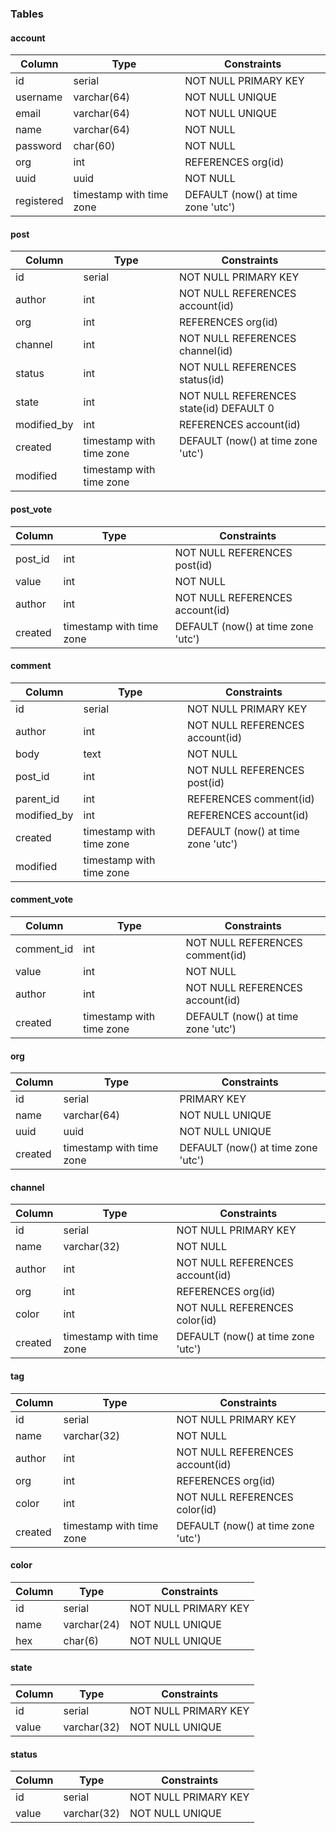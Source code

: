 ### Tables

#### account

| Column     | Type                     | Constraints                        |
| ---------- | ------------------------ | ---------------------------------- |
| id         | serial                   | NOT NULL  PRIMARY KEY              |
| username   | varchar(64)              | NOT NULL UNIQUE                    |
| email      | varchar(64)              | NOT NULL UNIQUE                    |
| name       | varchar(64)              | NOT NULL                           |
| password   | char(60)                 | NOT NULL                           |
| org        | int                      | REFERENCES org(id)                 |
| uuid       | uuid                     | NOT NULL                           |
| registered | timestamp with time zone | DEFAULT (now() at time zone 'utc') |

#### post

| Column      | Type                     | Constraints                             |
| ----------- | ------------------------ | --------------------------------------- |
| id          | serial                   | NOT NULL PRIMARY KEY                    |
| author      | int                      | NOT NULL REFERENCES account(id)         |
| org         | int                      | REFERENCES org(id)                      |
| channel     | int                      | NOT NULL REFERENCES channel(id)         |
| status      | int                      | NOT NULL REFERENCES status(id)          |
| state       | int                      | NOT NULL REFERENCES state(id) DEFAULT 0 |
| modified_by | int                      | REFERENCES account(id)                  |
| created     | timestamp with time zone | DEFAULT (now() at time zone 'utc')      |
| modified    | timestamp with time zone |                                         |

#### post_vote

| Column  | Type                     | Constraints                        |
| ------- | ------------------------ | ---------------------------------- |
| post_id | int                      | NOT NULL REFERENCES post(id)       |
| value   | int                      | NOT NULL                           |
| author  | int                      | NOT NULL REFERENCES account(id)    |
| created | timestamp with time zone | DEFAULT (now() at time zone 'utc') |

#### comment

| Column      | Type                     | Constraints                        |
| ----------- | ------------------------ | ---------------------------------- |
| id          | serial                   | NOT NULL PRIMARY KEY               |
| author      | int                      | NOT NULL REFERENCES account(id)    |
| body        | text                     | NOT NULL                           |
| post_id     | int                      | NOT NULL REFERENCES post(id)       |
| parent_id   | int                      | REFERENCES comment(id)             |
| modified_by | int                      | REFERENCES account(id)             |
| created     | timestamp with time zone | DEFAULT (now() at time zone 'utc') |
| modified    | timestamp with time zone |                                    |

#### comment_vote

| Column     | Type                     | Constraints                        |
| ---------- | ------------------------ | ---------------------------------- |
| comment_id | int                      | NOT NULL REFERENCES comment(id)    |
| value      | int                      | NOT NULL                           |
| author     | int                      | NOT NULL REFERENCES account(id)    |
| created    | timestamp with time zone | DEFAULT (now() at time zone 'utc') |

#### org

| Column  | Type                     | Constraints                        |
| ------- | ------------------------ | ---------------------------------- |
| id      | serial                   | PRIMARY KEY                        |
| name    | varchar(64)              | NOT NULL UNIQUE                    |
| uuid    | uuid                     | NOT NULL UNIQUE                    |
| created | timestamp with time zone | DEFAULT (now() at time zone 'utc') |

#### channel

| Column  | Type                     | Constraints                        |
| ------- | ------------------------ | ---------------------------------- |
| id      | serial                   | NOT NULL PRIMARY KEY               |
| name    | varchar(32)              | NOT NULL                           |
| author  | int                      | NOT NULL REFERENCES account(id)    |
| org     | int                      | REFERENCES org(id)                 |
| color   | int                      | NOT NULL REFERENCES color(id)      |
| created | timestamp with time zone | DEFAULT (now() at time zone 'utc') |

#### tag

| Column  | Type                     | Constraints                        |
| ------- | ------------------------ | ---------------------------------- |
| id      | serial                   | NOT NULL PRIMARY KEY               |
| name    | varchar(32)              | NOT NULL                           |
| author  | int                      | NOT NULL REFERENCES account(id)    |
| org     | int                      | REFERENCES org(id)                 |
| color   | int                      | NOT NULL REFERENCES color(id)      |
| created | timestamp with time zone | DEFAULT (now() at time zone 'utc') |

#### color

| Column | Type        | Constraints          |
| ------ | ----------- | -------------------- |
| id     | serial      | NOT NULL PRIMARY KEY |
| name   | varchar(24) | NOT NULL UNIQUE      |
| hex    | char(6)     | NOT NULL UNIQUE      |

#### state

| Column | Type        | Constraints          |
| ------ | ----------- | -------------------- |
| id     | serial      | NOT NULL PRIMARY KEY |
| value  | varchar(32) | NOT NULL UNIQUE      |

#### status

| Column | Type        | Constraints          |
| ------ | ----------- | -------------------- |
| id     | serial      | NOT NULL PRIMARY KEY |
| value  | varchar(32) | NOT NULL UNIQUE      |
